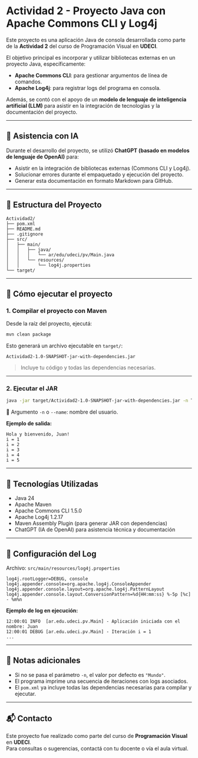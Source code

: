 # Actividad 2 - Proyecto Java con Apache Commons CLI y Log4j

Este proyecto es una aplicación Java de consola desarrollada como parte de la **Actividad 2** del curso de Programación Visual en **UDECI**.

El objetivo principal es incorporar y utilizar bibliotecas externas en un proyecto Java, específicamente:

- **Apache Commons CLI**: para gestionar argumentos de línea de comandos.
- **Apache Log4j**: para registrar logs del programa en consola.

Además, se contó con el apoyo de un **modelo de lenguaje de inteligencia artificial (LLM)** para asistir en la integración de tecnologías y la documentación del proyecto.

---

## 🤖 Asistencia con IA

Durante el desarrollo del proyecto, se utilizó **ChatGPT (basado en modelos de lenguaje de OpenAI)** para:

- Asistir en la integración de bibliotecas externas (Commons CLI y Log4j).
- Solucionar errores durante el empaquetado y ejecución del proyecto.
- Generar esta documentación en formato Markdown para GitHub.

---

## 📁 Estructura del Proyecto

```
Actividad2/
├── pom.xml
├── README.md
├── .gitignore
├── src/
│   ├── main/
│   │   ├── java/
│   │   │   └── ar/edu/udeci/pv/Main.java
│   │   └── resources/
│   │       └── log4j.properties
└── target/
```

---

## 🚀 Cómo ejecutar el proyecto

### 1. Compilar el proyecto con Maven

Desde la raíz del proyecto, ejecutá:

```bash
mvn clean package
```

Esto generará un archivo ejecutable en `target/`:

```
Actividad2-1.0-SNAPSHOT-jar-with-dependencies.jar
```

> Incluye tu código y todas las dependencias necesarias.

---

### 2. Ejecutar el JAR

```bash
java -jar target/Actividad2-1.0-SNAPSHOT-jar-with-dependencies.jar -n TuNombre
```

📌 Argumento `-n` o `--name`: nombre del usuario.

**Ejemplo de salida:**

```
Hola y bienvenido, Juan!
i = 1
i = 2
i = 3
i = 4
i = 5
```

---

## 🧰 Tecnologías Utilizadas

- Java 24
- Apache Maven
- Apache Commons CLI 1.5.0
- Apache Log4j 1.2.17
- Maven Assembly Plugin (para generar JAR con dependencias)
- ChatGPT (IA de OpenAI) para asistencia técnica y documentación

---

## 📝 Configuración del Log

Archivo: `src/main/resources/log4j.properties`

```properties
log4j.rootLogger=DEBUG, console
log4j.appender.console=org.apache.log4j.ConsoleAppender
log4j.appender.console.layout=org.apache.log4j.PatternLayout
log4j.appender.console.layout.ConversionPattern=%d{HH:mm:ss} %-5p [%c] - %m%n
```

**Ejemplo de log en ejecución:**

```
12:00:01 INFO  [ar.edu.udeci.pv.Main] - Aplicación iniciada con el nombre: Juan
12:00:01 DEBUG [ar.edu.udeci.pv.Main] - Iteración i = 1
...
```

---

## 📌 Notas adicionales

- Si no se pasa el parámetro `-n`, el valor por defecto es `"Mundo"`.
- El programa imprime una secuencia de iteraciones con logs asociados.
- El `pom.xml` ya incluye todas las dependencias necesarias para compilar y ejecutar.

---

## 📬 Contacto

Este proyecto fue realizado como parte del curso de **Programación Visual** en **UDECI**.  
Para consultas o sugerencias, contactá con tu docente o vía el aula virtual.
